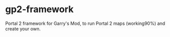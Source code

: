 # gp2-framework
Portal 2 framework for Garry's Mod, to run Portal 2 maps (working90%) and create your own.
